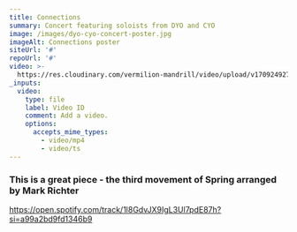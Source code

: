 ```yaml
---
title: Connections
summary: Concert featuring soloists from DYO and CYO
image: /images/dyo-cyo-concert-poster.jpg
imageAlt: Connections poster
siteUrl: '#'
repoUrl: '#'
video: >-
  https://res.cloudinary.com/vermilion-mandrill/video/upload/v1709249272/nv5qy4mxxgxvv1r6baqm.mp4
_inputs:
  video:
    type: file
    label: Video ID
    comment: Add a video.
    options:
      accepts_mime_types:
        - video/mp4
        - video/ts
---
```

### This is a great piece - the third movement of Spring arranged by Mark Richter

https://open.spotify.com/track/1l8GdvJX9IgL3Ul7pdE87h?si=a99a2bd9fd1346b9